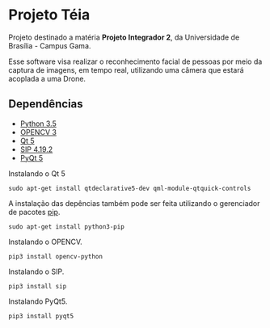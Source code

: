# Projeto Téia

Projeto destinado a matéria **Projeto Integrador 2**, da Universidade de Brasília - Campus Gama.

Esse software visa realizar o reconhecimento facial de pessoas por meio da captura de imagens, em tempo real, utilizando uma câmera que estará acoplada a uma Drone.

## Dependências

- [Python 3.5](https://www.python.org/downloads/release/python-350/)
- [OPENCV 3](http://opencv.org/opencv-3-0.html0)
- [Qt 5](https://www.qt.io/)
- [SIP 4.19.2](https://pypi.python.org/pypi/SIP/4.19.2)
- [PyQt 5](https://www.riverbankcomputing.com/software/pyqt/download5)

Instalando o Qt 5

```
sudo apt-get install qtdeclarative5-dev qml-module-qtquick-controls
```

A instalação das depências também pode ser feita utilizando o gerenciador de pacotes [pip](https://pip.pypa.io/en/stable/installing/).

```
sudo apt-get install python3-pip
```

Instalando o OPENCV.

```
pip3 install opencv-python
```

Instalando o SIP.

```
pip3 install sip
```

Instalando PyQt5.

```
pip3 install pyqt5
```



